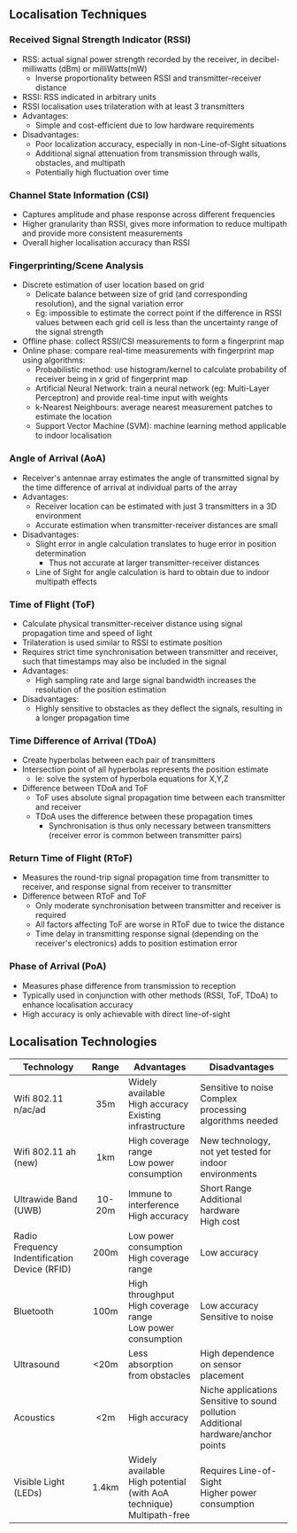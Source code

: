 ## Localisation Techniques <br>

### Received Signal Strength Indicator (RSSI)
- RSS: actual signal power strength recorded by the receiver, in decibel-milliwatts (dBm) or milliWatts(mW)
  - Inverse proportionality between RSSI and transmitter-receiver distance
- RSSI: RSS indicated in arbitrary units
- RSSI localisation uses trilateration with at least 3 transmitters
- Advantages:
  - Simple and cost-efficient due to low hardware requirements
- Disadvantages:
  - Poor localization accuracy, especially in non-Line-of-Sight situations
  - Additional signal attenuation from transmission through walls, obstacles, and multipath
  - Potentially high fluctuation over time

### Channel State Information (CSI)
- Captures amplitude and phase response across different frequencies
- Higher granularity than RSSI, gives more information to reduce multipath and provide more consistent measurements
- Overall higher localisation accuracy than RSSI

### Fingerprinting/Scene Analysis
- Discrete estimation of user location based on grid
  - Delicate balance between size of grid (and corresponding resolution), and the signal variation error
  - Eg: impossible to estimate the correct point if the difference in RSSI values between each grid cell is less than the uncertainty range of the signal strength
- Offline phase: collect RSSI/CSI measurements to form a fingerprint map
- Online phase: compare real-time measurements with fingerprint map using algorithms:
  - Probabilistic method: use histogram/kernel to calculate probability of receiver being in $x$ grid of fingerprint map
  - Artificial Neural Network: train a neural network (eg: Multi-Layer Perceptron) and provide real-time input with weights
  - k-Nearest Neighbours: average nearest measurement patches to estimate the location
  - Support Vector Machine (SVM): machine learning method applicable to indoor localisation

### Angle of Arrival (AoA)
- Receiver's antennae array estimates the angle of transmitted signal by the time difference of arrival at individual parts of the array
- Advantages:
  - Receiver location can be estimated with just 3 transmitters in a 3D environment
  - Accurate estimation when transmitter-receiver distances are small
- Disadvantages:
  - Slight error in angle calculation translates to huge error in position determination
    - Thus not accurate at larger transmitter-receiver distances
  - Line of Sight for angle calculation is hard to obtain due to indoor multipath effects

### Time of Flight (ToF)
- Calculate physical transmitter-receiver distance using signal propagation time and speed of light
- Trilateration is used similar to RSSI to estimate position
- Requires strict time synchronisation between transmitter and receiver, such that timestamps may also be included in the signal
- Advantages:
  - High sampling rate and large signal bandwidth increases the resolution of the position estimation
- Disadvantages:
  - Highly sensitive to obstacles as they deflect the signals, resulting in a longer propagation time

### Time Difference of Arrival (TDoA)
- Create hyperbolas between each pair of transmitters
- Intersection point of all hyperbolas represents the position estimate
  - Ie: solve the system of hyperbola equations for X,Y,Z
- Difference between TDoA and ToF
  - ToF uses absolute signal propagation time between each transmitter and receiver
  - TDoA uses the difference between these propagation times
    - Synchronisation is thus only necessary between transmitters (receiver error is common between transmitter pairs)

### Return Time of Flight (RToF)
- Measures the round-trip signal propagation time from transmitter to receiver, and response signal from receiver to transmitter
- Difference between RToF and ToF
  - Only moderate synchronisation between transmitter and receiver is required
  - All factors affecting ToF are worse in RToF due to twice the distance
  - Time delay in transmitting response signal (depending on the receiver's electronics) adds to position estimation error

### Phase of Arrival (PoA)
- Measures phase difference from transmission to reception
- Typically used in conjunction with other methods (RSSI, ToF, TDoA) to enhance localisation accuracy
- High accuracy is only achievable with direct line-of-sight

## Localisation Technologies <br>
| Technology                                    |  Range | Advantages                                                                | Disadvantages                                                                           |
|-----------------------------------------------|:------:|---------------------------------------------------------------------------|-----------------------------------------------------------------------------------------|
| Wifi 802.11 n/ac/ad                           |   35m  | Widely available<br>High accuracy<br>Existing infrastructure              | Sensitive to noise<br>Complex processing algorithms needed                              |
| Wifi 802.11 ah (new)                          |   1km  | High coverage range<br>Low power consumption                              | New technology, not yet tested for indoor environments                                  |
| Ultrawide Band (UWB)                          | 10-20m | Immune to interference<br>High accuracy                                   | Short Range<br>Additional hardware<br>High cost                                         |
| Radio Frequency Indentification Device (RFID) |  200m  | Low power consumption<br>High coverage range                              | Low accuracy                                                                            |
| Bluetooth                                     |  100m  | High throughput <br>High coverage range<br>Low power consumption          | Low accuracy<br>Sensitive to noise                                                      |
| Ultrasound                                    |  <20m  | Less absorption from obstacles                                            | High dependence on sensor placement                                                     |
| Acoustics                                     |   <2m  | High accuracy                                                             | Niche applications<br>Sensitive to sound pollution<br>Additional hardware/anchor points |
| Visible Light (LEDs)                          |  1.4km | Widely available<br>High potential (with AoA technique)<br>Multipath-free | Requires Line-of-Sight<br>Higher power consumption                                      |
